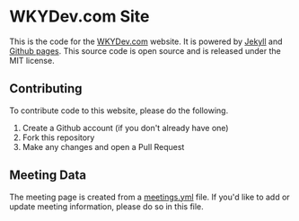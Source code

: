 # WKYDev.com Site

This is the code for the [WKYDev.com](http://wkydev.com) website. It is powered by [Jekyll](http://jekyllrb.com/) and [Github pages](https://pages.github.com/). This source code is open source and is released under the MIT license.

## Contributing

To contribute code to this website, please do the following.

1. Create a Github account (if you don't already have one)
2. Fork this repository
3. Make any changes and open a Pull Request

## Meeting Data

The meeting page is created from a [meetings.yml](https://github.com/wkydev/wkydev.github.io/blob/master/_data/meetings.yml) file. If you'd like to add or update meeting information, please do so in this file.

